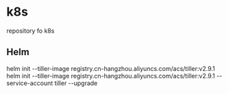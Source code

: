 # k8s
repository fo k8s

## Helm
helm init --tiller-image registry.cn-hangzhou.aliyuncs.com/acs/tiller:v2.9.1
helm init --tiller-image registry.cn-hangzhou.aliyuncs.com/acs/tiller:v2.9.1 --service-account tiller --upgrade
